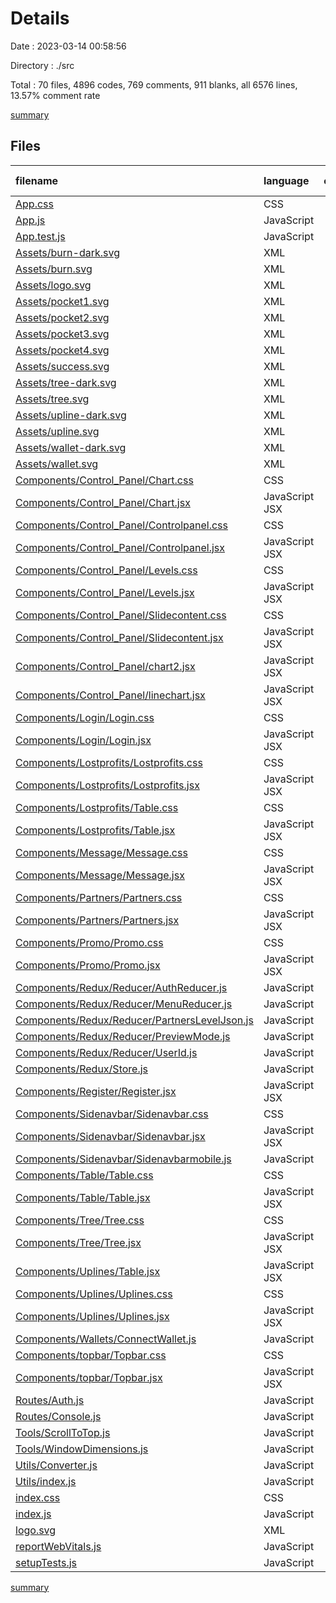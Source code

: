 # Details

Date : 2023-03-14 00:58:56

Directory : ./src

Total : 70 files,  4896 codes, 769 comments, 911 blanks, all 6576 lines, 13.57% comment rate

[summary](results.md)

## Files
| filename | language | code | comment | blank | total | comment rate |
| :--- | :--- | ---: | ---: | ---: | ---: | ---: |
| [App.css](../src/App.css) | CSS | 23 | 0 | 6 | 29 | 0.00% |
| [App.js](../src/App.js) | JavaScript | 27 | 60 | 13 | 100 | 68.97% |
| [App.test.js](../src/App.test.js) | JavaScript | 7 | 0 | 2 | 9 | 0.00% |
| [Assets/burn-dark.svg](../src/Assets/burn-dark.svg) | XML | 10 | 0 | 1 | 11 | 0.00% |
| [Assets/burn.svg](../src/Assets/burn.svg) | XML | 10 | 0 | 1 | 11 | 0.00% |
| [Assets/logo.svg](../src/Assets/logo.svg) | XML | 17 | 0 | 1 | 18 | 0.00% |
| [Assets/pocket1.svg](../src/Assets/pocket1.svg) | XML | 5 | 0 | 1 | 6 | 0.00% |
| [Assets/pocket2.svg](../src/Assets/pocket2.svg) | XML | 5 | 0 | 1 | 6 | 0.00% |
| [Assets/pocket3.svg](../src/Assets/pocket3.svg) | XML | 5 | 0 | 1 | 6 | 0.00% |
| [Assets/pocket4.svg](../src/Assets/pocket4.svg) | XML | 5 | 0 | 1 | 6 | 0.00% |
| [Assets/success.svg](../src/Assets/success.svg) | XML | 4 | 0 | 1 | 5 | 0.00% |
| [Assets/tree-dark.svg](../src/Assets/tree-dark.svg) | XML | 3 | 0 | 1 | 4 | 0.00% |
| [Assets/tree.svg](../src/Assets/tree.svg) | XML | 3 | 0 | 1 | 4 | 0.00% |
| [Assets/upline-dark.svg](../src/Assets/upline-dark.svg) | XML | 3 | 0 | 1 | 4 | 0.00% |
| [Assets/upline.svg](../src/Assets/upline.svg) | XML | 3 | 0 | 1 | 4 | 0.00% |
| [Assets/wallet-dark.svg](../src/Assets/wallet-dark.svg) | XML | 6 | 0 | 1 | 7 | 0.00% |
| [Assets/wallet.svg](../src/Assets/wallet.svg) | XML | 6 | 0 | 1 | 7 | 0.00% |
| [Components/Control_Panel/Chart.css](../src/Components/Control_Panel/Chart.css) | CSS | 8 | 0 | 0 | 8 | 0.00% |
| [Components/Control_Panel/Chart.jsx](../src/Components/Control_Panel/Chart.jsx) | JavaScript JSX | 86 | 1 | 10 | 97 | 1.15% |
| [Components/Control_Panel/Controlpanel.css](../src/Components/Control_Panel/Controlpanel.css) | CSS | 281 | 0 | 39 | 320 | 0.00% |
| [Components/Control_Panel/Controlpanel.jsx](../src/Components/Control_Panel/Controlpanel.jsx) | JavaScript JSX | 576 | 480 | 108 | 1,164 | 45.45% |
| [Components/Control_Panel/Levels.css](../src/Components/Control_Panel/Levels.css) | CSS | 91 | 3 | 17 | 111 | 3.19% |
| [Components/Control_Panel/Levels.jsx](../src/Components/Control_Panel/Levels.jsx) | JavaScript JSX | 236 | 0 | 56 | 292 | 0.00% |
| [Components/Control_Panel/Slidecontent.css](../src/Components/Control_Panel/Slidecontent.css) | CSS | 11 | 0 | 3 | 14 | 0.00% |
| [Components/Control_Panel/Slidecontent.jsx](../src/Components/Control_Panel/Slidecontent.jsx) | JavaScript JSX | 23 | 0 | 1 | 24 | 0.00% |
| [Components/Control_Panel/chart2.jsx](../src/Components/Control_Panel/chart2.jsx) | JavaScript JSX | 75 | 0 | 3 | 78 | 0.00% |
| [Components/Control_Panel/linechart.jsx](../src/Components/Control_Panel/linechart.jsx) | JavaScript JSX | 39 | 0 | 3 | 42 | 0.00% |
| [Components/Login/Login.css](../src/Components/Login/Login.css) | CSS | 143 | 0 | 22 | 165 | 0.00% |
| [Components/Login/Login.jsx](../src/Components/Login/Login.jsx) | JavaScript JSX | 245 | 43 | 61 | 349 | 14.93% |
| [Components/Lostprofits/Lostprofits.css](../src/Components/Lostprofits/Lostprofits.css) | CSS | 34 | 0 | 11 | 45 | 0.00% |
| [Components/Lostprofits/Lostprofits.jsx](../src/Components/Lostprofits/Lostprofits.jsx) | JavaScript JSX | 357 | 24 | 87 | 468 | 6.30% |
| [Components/Lostprofits/Table.css](../src/Components/Lostprofits/Table.css) | CSS | 0 | 0 | 1 | 1 | 0.00% |
| [Components/Lostprofits/Table.jsx](../src/Components/Lostprofits/Table.jsx) | JavaScript JSX | 51 | 0 | 6 | 57 | 0.00% |
| [Components/Message/Message.css](../src/Components/Message/Message.css) | CSS | 42 | 0 | 10 | 52 | 0.00% |
| [Components/Message/Message.jsx](../src/Components/Message/Message.jsx) | JavaScript JSX | 36 | 0 | 0 | 36 | 0.00% |
| [Components/Partners/Partners.css](../src/Components/Partners/Partners.css) | CSS | 232 | 0 | 42 | 274 | 0.00% |
| [Components/Partners/Partners.jsx](../src/Components/Partners/Partners.jsx) | JavaScript JSX | 555 | 27 | 103 | 685 | 4.64% |
| [Components/Promo/Promo.css](../src/Components/Promo/Promo.css) | CSS | 30 | 0 | 3 | 33 | 0.00% |
| [Components/Promo/Promo.jsx](../src/Components/Promo/Promo.jsx) | JavaScript JSX | 37 | 0 | 1 | 38 | 0.00% |
| [Components/Redux/Reducer/AuthReducer.js](../src/Components/Redux/Reducer/AuthReducer.js) | JavaScript | 19 | 8 | 6 | 33 | 29.63% |
| [Components/Redux/Reducer/MenuReducer.js](../src/Components/Redux/Reducer/MenuReducer.js) | JavaScript | 19 | 8 | 6 | 33 | 29.63% |
| [Components/Redux/Reducer/PartnersLevelJson.js](../src/Components/Redux/Reducer/PartnersLevelJson.js) | JavaScript | 15 | 3 | 7 | 25 | 16.67% |
| [Components/Redux/Reducer/PreviewMode.js](../src/Components/Redux/Reducer/PreviewMode.js) | JavaScript | 15 | 3 | 7 | 25 | 16.67% |
| [Components/Redux/Reducer/UserId.js](../src/Components/Redux/Reducer/UserId.js) | JavaScript | 15 | 3 | 7 | 25 | 16.67% |
| [Components/Redux/Store.js](../src/Components/Redux/Store.js) | JavaScript | 15 | 0 | 4 | 19 | 0.00% |
| [Components/Register/Register.jsx](../src/Components/Register/Register.jsx) | JavaScript JSX | 214 | 9 | 44 | 267 | 4.04% |
| [Components/Sidenavbar/Sidenavbar.css](../src/Components/Sidenavbar/Sidenavbar.css) | CSS | 94 | 1 | 15 | 110 | 1.05% |
| [Components/Sidenavbar/Sidenavbar.jsx](../src/Components/Sidenavbar/Sidenavbar.jsx) | JavaScript JSX | 177 | 7 | 10 | 194 | 3.80% |
| [Components/Sidenavbar/Sidenavbarmobile.js](../src/Components/Sidenavbar/Sidenavbarmobile.js) | JavaScript | 159 | 31 | 11 | 201 | 16.32% |
| [Components/Table/Table.css](../src/Components/Table/Table.css) | CSS | 0 | 0 | 1 | 1 | 0.00% |
| [Components/Table/Table.jsx](../src/Components/Table/Table.jsx) | JavaScript JSX | 46 | 0 | 5 | 51 | 0.00% |
| [Components/Tree/Tree.css](../src/Components/Tree/Tree.css) | CSS | 14 | 0 | 9 | 23 | 0.00% |
| [Components/Tree/Tree.jsx](../src/Components/Tree/Tree.jsx) | JavaScript JSX | 131 | 0 | 11 | 142 | 0.00% |
| [Components/Uplines/Table.jsx](../src/Components/Uplines/Table.jsx) | JavaScript JSX | 54 | 0 | 5 | 59 | 0.00% |
| [Components/Uplines/Uplines.css](../src/Components/Uplines/Uplines.css) | CSS | 34 | 0 | 10 | 44 | 0.00% |
| [Components/Uplines/Uplines.jsx](../src/Components/Uplines/Uplines.jsx) | JavaScript JSX | 128 | 39 | 39 | 206 | 23.35% |
| [Components/Wallets/ConnectWallet.js](../src/Components/Wallets/ConnectWallet.js) | JavaScript | 11 | 0 | 3 | 14 | 0.00% |
| [Components/topbar/Topbar.css](../src/Components/topbar/Topbar.css) | CSS | 171 | 0 | 35 | 206 | 0.00% |
| [Components/topbar/Topbar.jsx](../src/Components/topbar/Topbar.jsx) | JavaScript JSX | 67 | 1 | 9 | 77 | 1.47% |
| [Routes/Auth.js](../src/Routes/Auth.js) | JavaScript | 26 | 0 | 8 | 34 | 0.00% |
| [Routes/Console.js](../src/Routes/Console.js) | JavaScript | 57 | 4 | 13 | 74 | 6.56% |
| [Tools/ScrollToTop.js](../src/Tools/ScrollToTop.js) | JavaScript | 9 | 0 | 3 | 12 | 0.00% |
| [Tools/WindowDimensions.js](../src/Tools/WindowDimensions.js) | JavaScript | 19 | 0 | 5 | 24 | 0.00% |
| [Utils/Converter.js](../src/Utils/Converter.js) | JavaScript | 1 | 0 | 0 | 1 | 0.00% |
| [Utils/index.js](../src/Utils/index.js) | JavaScript | 11 | 4 | 6 | 21 | 26.67% |
| [index.css](../src/index.css) | CSS | 13 | 3 | 3 | 19 | 18.75% |
| [index.js](../src/index.js) | JavaScript | 18 | 3 | 4 | 25 | 14.29% |
| [logo.svg](../src/logo.svg) | XML | 1 | 0 | 0 | 1 | 0.00% |
| [reportWebVitals.js](../src/reportWebVitals.js) | JavaScript | 12 | 0 | 2 | 14 | 0.00% |
| [setupTests.js](../src/setupTests.js) | JavaScript | 1 | 4 | 1 | 6 | 80.00% |

[summary](results.md)